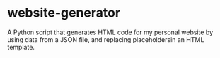 # website-generator
A Python script that generates HTML code for my personal website by using data from a JSON file, and replacing placeholdersin an HTML template.
